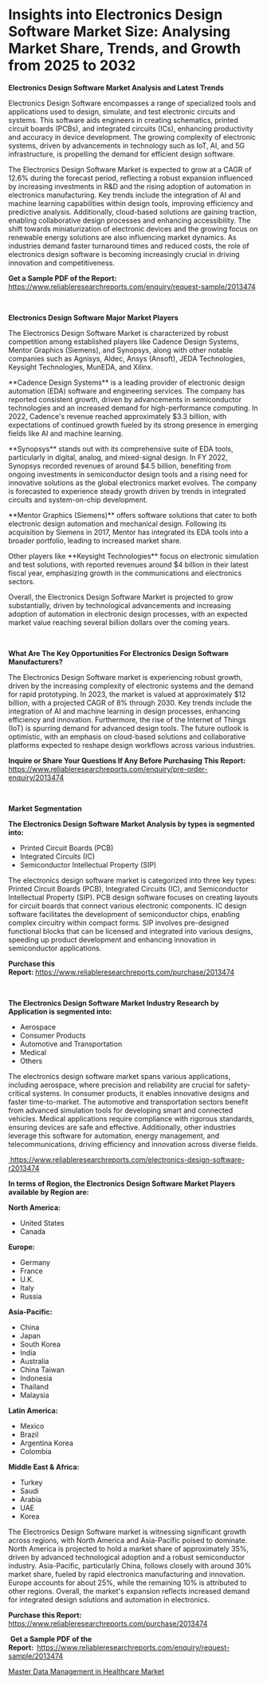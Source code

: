 <p><h1>Insights into Electronics Design Software Market Size: Analysing Market Share, Trends, and Growth from 2025 to 2032</h1></p><p><strong>Electronics Design Software Market Analysis and Latest Trends</strong></p>
<p><p>Electronics Design Software encompasses a range of specialized tools and applications used to design, simulate, and test electronic circuits and systems. This software aids engineers in creating schematics, printed circuit boards (PCBs), and integrated circuits (ICs), enhancing productivity and accuracy in device development. The growing complexity of electronic systems, driven by advancements in technology such as IoT, AI, and 5G infrastructure, is propelling the demand for efficient design software.</p><p>The Electronics Design Software Market is expected to grow at a CAGR of 12.6% during the forecast period, reflecting a robust expansion influenced by increasing investments in R&D and the rising adoption of automation in electronics manufacturing. Key trends include the integration of AI and machine learning capabilities within design tools, improving efficiency and predictive analysis. Additionally, cloud-based solutions are gaining traction, enabling collaborative design processes and enhancing accessibility. The shift towards miniaturization of electronic devices and the growing focus on renewable energy solutions are also influencing market dynamics. As industries demand faster turnaround times and reduced costs, the role of electronics design software is becoming increasingly crucial in driving innovation and competitiveness.</p></p>
<p><strong>Get a Sample PDF of the Report:&nbsp;</strong> <a href="https://www.reliableresearchreports.com/enquiry/request-sample/2013474?utm_campaign=2743&utm_medium=2&utm_source=Github&utm_content=ia&utm_term=10032025&utm_id=electronics-design-software">https://www.reliableresearchreports.com/enquiry/request-sample/2013474</a></p>
<p>&nbsp;</p>
<p><strong>Electronics Design Software Major Market Players</strong></p>
<p><p>The Electronics Design Software Market is characterized by robust competition among established players like Cadence Design Systems, Mentor Graphics (Siemens), and Synopsys, along with other notable companies such as Agnisys, Aldec, Ansys (Ansoft), JEDA Technologies, Keysight Technologies, MunEDA, and Xilinx. </p><p>**Cadence Design Systems** is a leading provider of electronic design automation (EDA) software and engineering services. The company has reported consistent growth, driven by advancements in semiconductor technologies and an increased demand for high-performance computing. In 2022, Cadence's revenue reached approximately $3.3 billion, with expectations of continued growth fueled by its strong presence in emerging fields like AI and machine learning.</p><p>**Synopsys** stands out with its comprehensive suite of EDA tools, particularly in digital, analog, and mixed-signal design. In FY 2022, Synopsys recorded revenues of around $4.5 billion, benefiting from ongoing investments in semiconductor design tools and a rising need for innovative solutions as the global electronics market evolves. The company is forecasted to experience steady growth driven by trends in integrated circuits and system-on-chip development.</p><p>**Mentor Graphics (Siemens)** offers software solutions that cater to both electronic design automation and mechanical design. Following its acquisition by Siemens in 2017, Mentor has integrated its EDA tools into a broader portfolio, leading to increased market share. </p><p>Other players like **Keysight Technologies** focus on electronic simulation and test solutions, with reported revenues around $4 billion in their latest fiscal year, emphasizing growth in the communications and electronics sectors.</p><p>Overall, the Electronics Design Software Market is projected to grow substantially, driven by technological advancements and increasing adoption of automation in electronic design processes, with an expected market value reaching several billion dollars over the coming years.</p></p>
<p>&nbsp;</p>
<p><strong>What Are The Key Opportunities For Electronics Design Software Manufacturers?</strong></p>
<p><p>The Electronics Design Software market is experiencing robust growth, driven by the increasing complexity of electronic systems and the demand for rapid prototyping. In 2023, the market is valued at approximately $12 billion, with a projected CAGR of 8% through 2030. Key trends include the integration of AI and machine learning in design processes, enhancing efficiency and innovation. Furthermore, the rise of the Internet of Things (IoT) is spurring demand for advanced design tools. The future outlook is optimistic, with an emphasis on cloud-based solutions and collaborative platforms expected to reshape design workflows across various industries.</p></p>
<p><strong>Inquire or Share Your Questions If Any Before Purchasing This Report:</strong> <a href="https://www.reliableresearchreports.com/enquiry/pre-order-enquiry/2013474?utm_campaign=2743&utm_medium=2&utm_source=Github&utm_content=ia&utm_term=10032025&utm_id=electronics-design-software">https://www.reliableresearchreports.com/enquiry/pre-order-enquiry/2013474</a></p>
<p>&nbsp;</p>
<p><strong>Market Segmentation</strong></p>
<p><strong>The Electronics Design Software Market Analysis by types is segmented into:</strong></p>
<p><ul><li>Printed Circuit Boards (PCB)</li><li>Integrated Circuits (IC)</li><li>Semiconductor Intellectual Property (SIP)</li></ul></p>
<p><p>The electronics design software market is categorized into three key types: Printed Circuit Boards (PCB), Integrated Circuits (IC), and Semiconductor Intellectual Property (SIP). PCB design software focuses on creating layouts for circuit boards that connect various electronic components. IC design software facilitates the development of semiconductor chips, enabling complex circuitry within compact forms. SIP involves pre-designed functional blocks that can be licensed and integrated into various designs, speeding up product development and enhancing innovation in semiconductor applications.</p></p>
<p><strong>Purchase this Report:&nbsp;</strong><a href="https://www.reliableresearchreports.com/purchase/2013474?utm_campaign=2743&utm_medium=2&utm_source=Github&utm_content=ia&utm_term=10032025&utm_id=electronics-design-software">https://www.reliableresearchreports.com/purchase/2013474</a></p>
<p>&nbsp;</p>
<p><strong>The Electronics Design Software Market Industry Research by Application is segmented into:</strong></p>
<p><ul><li>Aerospace</li><li>Consumer Products</li><li>Automotive and Transportation</li><li>Medical</li><li>Others</li></ul></p>
<p><p>The electronics design software market spans various applications, including aerospace, where precision and reliability are crucial for safety-critical systems. In consumer products, it enables innovative designs and faster time-to-market. The automotive and transportation sectors benefit from advanced simulation tools for developing smart and connected vehicles. Medical applications require compliance with rigorous standards, ensuring devices are safe and effective. Additionally, other industries leverage this software for automation, energy management, and telecommunications, driving efficiency and innovation across diverse fields.</p></p>
<p><a href="https://www.reliableresearchreports.com/electronics-design-software-r2013474?utm_campaign=2743&utm_medium=2&utm_source=Github&utm_content=ia&utm_term=10032025&utm_id=electronics-design-software">&nbsp;https://www.reliableresearchreports.com/electronics-design-software-r2013474</a></p>
<p><strong>In terms of Region, the Electronics Design Software Market Players available by Region are:</strong></p>
<p>
    <p> <strong> North America: </strong>
        <ul>
            <li>United States</li>
            <li>Canada</li>
        </ul>
        </p> 
    <p> <strong> Europe: </strong>
        <ul>
            <li>Germany</li>
            <li>France</li>
            <li>U.K.</li>
            <li>Italy</li>
            <li>Russia</li>
        </ul>
        </p> 
    <p> <strong> Asia-Pacific: </strong>
        <ul>
            <li>China</li>
            <li>Japan</li>
            <li>South Korea</li>
            <li>India</li>
            <li>Australia</li>
            <li>China Taiwan</li>
            <li>Indonesia</li>
            <li>Thailand</li>
            <li>Malaysia</li>
        </ul>
        </p> 
    <p> <strong> Latin America: </strong>
        <ul>
            <li>Mexico</li>
            <li>Brazil</li>
            <li>Argentina Korea</li>
            <li>Colombia</li>
        </ul>
        </p> 
    <p> <strong> Middle East & Africa: </strong>
        <ul>
            <li>Turkey</li>
            <li>Saudi</li>
            <li>Arabia</li>
            <li>UAE</li>
            <li>Korea</li>
        </ul>
    </p>
    </p>
<p><p>The Electronics Design Software market is witnessing significant growth across regions, with North America and Asia-Pacific poised to dominate. North America is projected to hold a market share of approximately 35%, driven by advanced technological adoption and a robust semiconductor industry. Asia-Pacific, particularly China, follows closely with around 30% market share, fueled by rapid electronics manufacturing and innovation. Europe accounts for about 25%, while the remaining 10% is attributed to other regions. Overall, the market's expansion reflects increased demand for integrated design solutions and automation in electronics.</p></p>
<p><strong>Purchase this Report: </strong><a href="https://www.reliableresearchreports.com/purchase/2013474?utm_campaign=2743&utm_medium=2&utm_source=Github&utm_content=ia&utm_term=10032025&utm_id=electronics-design-software">https://www.reliableresearchreports.com/purchase/2013474</a></p>
<p>&nbsp;<strong>Get a Sample PDF of the Report:&nbsp;&nbsp;</strong><a href="https://www.reliableresearchreports.com/enquiry/request-sample/2013474?utm_campaign=2743&utm_medium=2&utm_source=Github&utm_content=ia&utm_term=10032025&utm_id=electronics-design-software">https://www.reliableresearchreports.com/enquiry/request-sample/2013474</a></p>
<p><strong></strong></p>
<p><p><a href="https://github.com/ravenecashe/Market-Research-Report-List-1/blob/main/master-data-management-in-healthcare-market.md?utm_campaign=2743&utm_medium=2&utm_source=Github&utm_content=ia&utm_term=10032025&utm_id=electronics-design-software">Master Data Management in Healthcare Market</a></p></p>